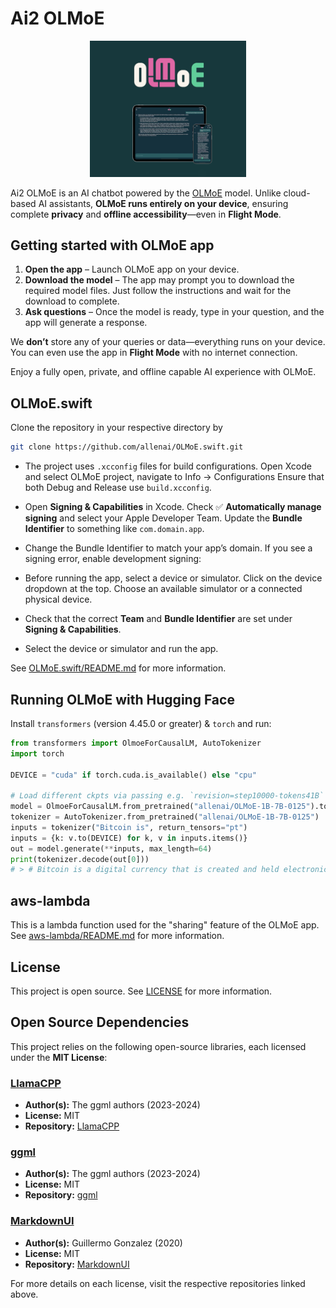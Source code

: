 # Ai2 OLMoE

<p align="center">
  <img src="./doc_assets/App_Main.png" alt="App Main" width="250"/>
</p>

Ai2 OLMoE is an AI chatbot powered by the [OLMoE](https://huggingface.co/collections/allenai/olmoe-66cf678c047657a30c8cd3da) model. Unlike cloud-based AI assistants, **OLMoE runs entirely on your device**, ensuring complete **privacy** and **offline accessibility**—even in **Flight Mode**.


## Getting started with OLMoE app

1. **Open the app** – Launch OLMoE app on your device.  
2. **Download the model** – The app may prompt you to download the required model files. Just follow the instructions and wait for the download to complete.  
3. **Ask questions** – Once the model is ready, type in your question, and the app will generate a response.  

We **don’t** store any of your queries or data—everything runs on your device. You can even use the app in **Flight Mode** with no internet connection.  

Enjoy a fully open, private, and offline capable AI experience with OLMoE.

## OLMoE.swift

Clone the repository in your respective directory by
```bash
git clone https://github.com/allenai/OLMoE.swift.git
```

- The project uses `.xcconfig` files for build configurations.
Open Xcode and select OLMoE project, navigate to Info → Configurations Ensure that both Debug and Release use `build.xcconfig`.

- Open **Signing & Capabilities** in Xcode. Check ✅ **Automatically manage signing** and select your Apple Developer Team. Update the **Bundle Identifier** to something like `com.domain.app`.  

- Change the Bundle Identifier to match your app’s domain. If you see a signing error, enable development signing:  
  
- Before running the app, select a device or simulator. Click on the device dropdown at the top. Choose an available simulator or a connected physical device. 

- Check that the correct **Team** and **Bundle Identifier** are set under **Signing & Capabilities**.  

- Select the device or simulator and run the app.

See [OLMoE.swift/README.md](OLMoE.swift/README.md) for more information.

## Running OLMoE with Hugging Face

Install `transformers` (version 4.45.0 or greater) & `torch` and run:

```python
from transformers import OlmoeForCausalLM, AutoTokenizer
import torch

DEVICE = "cuda" if torch.cuda.is_available() else "cpu"

# Load different ckpts via passing e.g. `revision=step10000-tokens41B`
model = OlmoeForCausalLM.from_pretrained("allenai/OLMoE-1B-7B-0125").to(DEVICE)
tokenizer = AutoTokenizer.from_pretrained("allenai/OLMoE-1B-7B-0125")
inputs = tokenizer("Bitcoin is", return_tensors="pt")
inputs = {k: v.to(DEVICE) for k, v in inputs.items()}
out = model.generate(**inputs, max_length=64)
print(tokenizer.decode(out[0]))
# > # Bitcoin is a digital currency that is created and held electronically. No one controls it. Bitcoins aren’t printed, like dollars or euros – they’re produced by people and businesses running computers all around the world, using software that solves mathematical
```

## aws-lambda

This is a lambda function used for the "sharing" feature of the OLMoE app. See [aws-lambda/README.md](aws-lambda/README.md) for more information.

## License

This project is open source. See [LICENSE](LICENSE) for more information.

## Open Source Dependencies

This project relies on the following open-source libraries, each licensed under the **MIT License**:  

### [LlamaCPP](https://github.com/ggerganov/llama.cpp)  
- **Author(s):** The ggml authors (2023-2024)  
- **License:** MIT  
- **Repository:** [LlamaCPP](https://github.com/ggerganov/llama.cpp)  

### [ggml](https://github.com/ggerganov/ggml)  
- **Author(s):** The ggml authors (2023-2024)  
- **License:** MIT  
- **Repository:** [ggml](https://github.com/ggerganov/ggml)  

### [MarkdownUI](https://github.com/gonzalezreal/swift-markdown-ui)  
- **Author(s):** Guillermo Gonzalez (2020)  
- **License:** MIT  
- **Repository:** [MarkdownUI](https://github.com/gonzalezreal/swift-markdown-ui)  

For more details on each license, visit the respective repositories linked above.